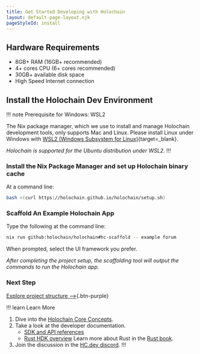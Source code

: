 ```yaml
---
title: Get Started Developing with Holochain
layout: default-page-layout.njk
pageStyleId: install
---
```


## Hardware Requirements

* 8GB+ RAM (16GB+ recommended)
* 4+ cores CPU (6+ cores recommended)
* 30GB+ available disk space
* High Speed Internet connection

## Install the Holochain Dev Environment

!!! note Prerequisite for Windows: WSL2

The Nix package manager, which we use to install and manage Holochain development tools, only supports Mac and Linux. Please install Linux under Windows with [WSL2 (Windows Subsystem for Linux)](https://learn.microsoft.com/en-us/windows/wsl/install){target=_blank}.

_Holochain is supported for the Ubuntu distribution under WSL2._
!!!

### Install the Nix Package Manager and set up Holochain binary cache

At a command line:

```bash
bash <(curl https://holochain.github.io/holochain/setup.sh)
```

### Scaffold An Example Holochain App

Type the following at the command line:

```bash
nix run github:holochain/holochain#hc-scaffold -- example forum
```

When prompted, select the UI framework you prefer.

_After completing the project setup, the scaffolding tool will output the commands to run the Holochain app._

### Next Step 

[Explore project structure —>](./project-structure){.btn-purple} 

!!! learn Learn More
1. Dive into the [Holochain Core Concepts](../concepts/1_the_basics/).
2. Take a look at the developer documentation.
    * [SDK and API references](../references/)
    * [Rust HDK overview](https://github.com/holochain/holochain/blob/develop/crates/hdk/README.md)
    Learn more about Rust in the [Rust book](https://doc.rust-lang.org/book/).
3. Join the discussion in the [HC.dev discord](https://discord.gg/k55DS5dmPH).
!!!
